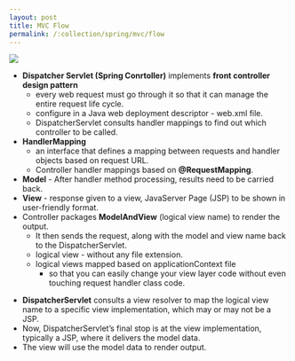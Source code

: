 ```yaml
---
layout: post
title: MVC Flow
permalink: /:collection/spring/mvc/flow
---
```


![]({{site.cdn}}/spring/spring-mvc/mvc-flow.png)

- **Dispatcher Servlet (Spring Conrtoller)** implements **front controller design pattern**
  - every web request must go through it so that it can manage the entire request life cycle.
  - configure in a Java web deployment descriptor - web.xml file.
  - DispatcherServlet consults handler mappings to find out which controller to be called. 
- **HandlerMapping**
  - an interface that defines a mapping between requests and handler objects based on request URL.
  - Controller handler mappings based on **@RequestMapping**.
- **Model** - After handler method processing, results need to be carried back.
- **View** - response given to a view, JavaServer Page (JSP) to be shown in user-friendly format. 
- Controller packages **ModelAndView** (logical view name) to render the output.
  - It then sends the request, along with the model and view name back to the DispatcherServlet.
  - logical view - without any file extension.
  - logical views mapped based on applicationContext file
    - so that you can easily change your view layer code without even touching request handler class code.
* **DispatcherServlet** consults a view resolver to map the logical view name to a specific view implementation, which may or may not be a JSP.
* Now, DispatcherServlet’s final stop is at the view implementation, typically a JSP, where it delivers the model data.
* The view will use the model data to render output.
